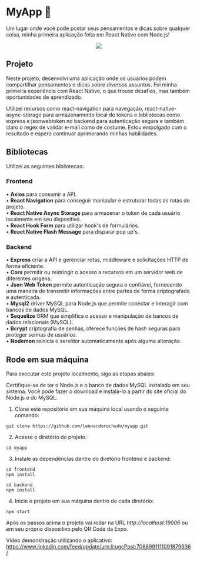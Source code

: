 # MyApp 💭

Um lugar onde você pode postar seus pensamentos e dicas sobre qualquer coisa, minha primeira aplicação feita em React Native com Node.js!

<div align="center">
  <img src="https://github.com/leonardorochedo/myapp/assets/62243365/a202561c-fd51-41e2-ad10-781cc67dad82" />
</div>

## Projeto

Neste projeto, desenvolvi uma aplicação onde os usuários podem compartilhar pensamentos e dicas sobre diversos assuntos. Foi minha primeira experiência com React Native, o que trouxe desafios, mas também
oportunidades de aprendizado.

Utilizei recursos como react-navigation para navegação, react-native-async-storage para armazenamento local de tokens e bibliotecas como express e jsonwebtoken no backend para
autenticação segura e também claro o regex de validar e-mail como de costume. Estou empolgado com o resultado e espero continuar aprimorando minhas habilidades.

## Bibliotecas

Utilizei as seguintes bibliotecas:

### Frontend

• **Axios** para consumir a API.<br>
• **React Navigation** para conseguir manipular e estruturar todas as rotas do projeto.<br>
• **React Native Async Storage** para armazenar o token de cada usuário localmente em seu dispositivo.<br>
• **React Hook Form** para utilizar hook's de formulários.<br>
• **React Native Flash Message** para disparar pop up's.<br>

### Backend

• **Express** criar a API e gerenciar rotas, middleware e solicitações HTTP de forma eficiente.<br>
• **Cors** permitir ou restringir o acesso a recursos em um servidor web de diferentes origens.<br>
• **Json Web Token** permite autenticação segura e confiável, fornecendo uma maneira de transmitir informações entre partes de forma criptografada e autenticada.<br>
• **Mysql2** driver MySQL para Node.js que permite conectar e interagir com bancos de dados MySQL.<br>
• **Sequelize**  ORM que simplifica o acesso e manipulação de bancos de dados relacionais (MySQL).<br>
• **Bcrypt** criptografia de senhas, oferece funções de hash seguras para proteger senhas de usuários.<br>
• **Nodemon** reinicia o servidor automaticamente após alguma alteração.<br>

## Rode em sua máquina

Para executar este projeto localmente, siga as etapas abaixo:

Certifique-se de ter o Node.js e o banco de dados MySQL instalado em seu sistema. Você pode fazer o download e instalá-lo a partir do site oficial do Node.js e do MySQL.

1. Clone este repositório em sua máquina local usando o seguinte comando:
```
git clone https://github.com/leonardorochedo/myapp.git
```
2. Acesse o diretório do projeto:
```
cd myapp
```
3. Instale as dependências dentro do diretório frontend e backend:
```
cd frontend
npm install

cd backend
npm install
```
4. Inicie o projeto em sua máquina dentro de cada diretório:
```
npm start
```

Após os passos acima o projeto vai rodar na URL *http://localhost:19006* ou em seu próprio dispositivo pelo QR Code da Expo.

Vídeo demonstração utilizando o aplicativo: https://www.linkedin.com/feed/update/urn:li:ugcPost:7068991111091879936/
